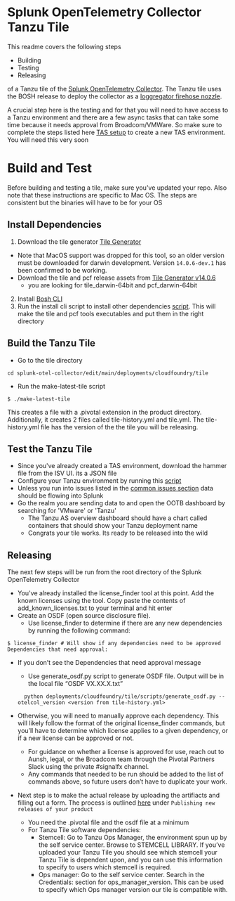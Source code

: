 # Splunk OpenTelemetry Collector Tanzu Tile

This readme covers the following steps 

- Building 
- Testing
- Releasing

of a Tanzu tile of the [Splunk OpenTelemetry Collector](https://github.com/signalfx/splunk-otel-collector).
The Tanzu tile uses the BOSH release to deploy the collector as a [loggregator firehose nozzle](https://docs.vmware.com/en/VMware-Tanzu-Operations-Manager/3.0/tile-dev-guide/nozzle.html).

A crucial step here is the testing and for that you will need to have access to a Tanzu environment and there are a few async tasks that can take some time because it needs approval from Broadcom/VMWare. So make sure to complete the steps listed here [TAS setup](https://github.com/signalfx/signalfx-agent/tree/main/pkg/monitors/cloudfoundry#create-a-new-tas-environment) to create a new TAS environment. You will need this very soon

# Build and Test

Before building and testing a tile, make sure you've updated your repo. Also note that these instructions are specific to Mac OS. The steps are consistent but the binaries will have to be  for your OS

## Install Dependencies

1. Download the tile generator [Tile Generator](https://docs.vmware.com/en/VMware-Tanzu-Operations-Manager/3.0/tile-dev-guide/tile-generator.html)
  - Note that MacOS support was dropped for this tool, so an older version must be downloaded for darwin development. Version `14.0.6-dev.1` has been confirmed to be working.
  - Download the tile and pcf release assets from [Tile Generator v14.0.6](https://github.com/cf-platform-eng/tile-generator/releases/tag/v14.0.6-dev.1)
    -  you are looking for tile_darwin-64bit and pcf_darwin-64bit

2. Install [Bosh CLI](https://bosh.io/docs/cli-v2-install/) 
3. Run the install cli script to install other dependencies [script](https://github.com/signalfx/splunk-otel-collector/blob/main/deployments/cloudfoundry/tile/scripts/install_cli_depencies.sh). This will make the tile and pcf tools executables and put them in the right directory

## Build the Tanzu Tile 

- Go to the tile directory

```
cd splunk-otel-collector/edit/main/deployments/cloudfoundry/tile
```
- Run the make-latest-tile script
```
$ ./make-latest-tile
```
This creates a file with a .pivotal extension in the product directory. Additionally, it creates 2 files called tile-history.yml and tile.yml. The tile-history.yml file has the version of the the tile you will be releasing.

## Test the Tanzu Tile

- Since you've already created a TAS environment, download the hammer file from the ISV UI. its a JSON file 
- Configure your Tanzu environment by running this [script](https://github.com/signalfx/splunk-otel-collector/blob/main/deployments/cloudfoundry/tile/scripts/setup_tanzu.sh)
- Unless you run into issues listed in the [common issues section](https://github.com/signalfx/splunk-otel-collector/blob/main/deployments/cloudfoundry/tile/DEVELOPMENT.md#ops-manager-configuration) data should be flowing into Splunk
- Go the realm you are sending data to and open the OOTB dashboard by searching for 'VMware' or 'Tanzu'
  - The Tanzu AS overview dashboard should have a chart called containers that should show your Tanzu deployment name
  - Congrats your tile works. Its ready to be released into the wild 
    
## Releasing

The next few steps will be run from the root directory of the Splunk OpenTelemetry Collector

- You've already installed the license_finder tool at this point. Add the known licenses using the tool. Copy paste the contents of add_known_licenses.txt to your terminal and hit enter
- Create an OSDF (open source disclosure file).
  - Use license_finder to determine if there are any new dependencies by running the following command:

```shell
$ license_finder # Will show if any dependencies need to be approved
Dependencies that need approval:
```

- If you don’t see the Dependencies that need approval message
  - Use generate_osdf.py script to generate OSDF file. Output will be in the local file “OSDF VX.XX.X.txt”
  ```shell
    python deployments/cloudfoundry/tile/scripts/generate_osdf.py --otelcol_version <version from tile-history.yml>
  ```
- Otherwise, you will need to manually approve each dependency. This will likely follow the format of the original license_finder commands, but you’ll have to determine which license applies to a given dependency, or if a new license can be approved or not.
  - For guidance on whether a license is approved for use, reach out to Aunsh, legal, or the Broadcom team through the Pivotal Partners Slack using the private #signalfx channel.
  - Any commands that needed to be run should be added to the list of commands above, so future users don’t have to duplicate your work.

- Next step is to make the actual release by uploading the artifiacts and filling out a form. The process is outlined [here](https://drive.google.com/file/d/1lIJly4qS4drsE0jhmk6ZcgA3AS80hzWP/view) under `Publishing new releases of your product`
  - You need the .pivotal file and the osdf file at a minimum
  - For Tanzu Tile software dependencies:
    - Stemcell: Go to Tanzu Ops Manager, the environment spun up by the self service center. Browse to STEMCELL LIBRARY. If you’ve uploaded your Tanzu Tile you should see which stemcell your Tanzu Tile is dependent upon, and you can use this information to specify to users which stemcell is required.
    - Ops manager: Go to the self service center. Search in the Credentials: section for ops_manager_version. This can be used to specify which Ops manager version our tile is compatible with.

